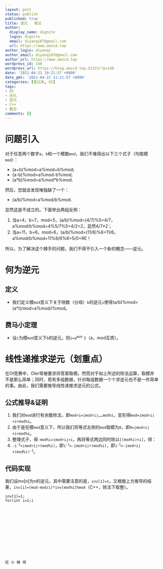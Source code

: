 ```yaml
---
layout: post
status: publish
published: true
title: 逆元   笔记
author:
  display_name: dignite
  login: dignite
  email: diyanqi07@gmail.com
  url: https://www.amzcd.top
author_login: diyanqi
author_email: diyanqi07@gmail.com
author_url: https://www.amzcd.top
wordpress_id: 148
wordpress_url: https://blog.amzcd.top:32323/?p=148
date: '2021-04-21 19:21:57 +0800'
date_gmt: '2021-04-21 11:21:57 +0800'
categories: [笔记本, OI]
tags:
- OI
- 优化
- 逆元
- C++
- 数论
comments: []
---
```




  <p>
   <!-- wp:heading {"level":1} --></p>
  <h1>问题引入</h1>
  <p>
   <!-- /wp:heading --></p>
  <p>
   <!-- wp:paragraph --></p>
  <p>对于任意两个数字<code>a</code>，<code>b</code>和一个模数<code>mod</code>，我们不难得出以下三个式子（均取模<code>mod</code>）：</p>
  <p>
   <!-- /wp:paragraph --></p>
  <p>
   <!-- wp:list --></p>
  <ul>
   <li>(a+b)%mod=a%mod+b%mod;</li>
   <li>(a-b)%mod=a%mod-b%mod;</li>
   <li>(a*b)%mod=a%mod*b%mod.</li>
  </ul>
  <p>
   <!-- /wp:list --></p>
  <p>
   <!-- wp:paragraph --></p>
  <p>然后，您就会发现唯独缺了一个：</p>
  <p>
   <!-- /wp:paragraph --></p>
  <p>
   <!-- wp:list --></p>
  <ul>
   <li>(a/b)%mod=a%mod/b%mod.</li>
  </ul>
  <p>
   <!-- /wp:list --></p>
  <p>
   <!-- wp:paragraph --></p>
  <p>显然这是不成立的。下面举出两组反例：</p>
  <p>
   <!-- /wp:paragraph --></p>
  <p>
   <!-- wp:list {"ordered":true} --></p>
  <ol>
   <li>当a=4，b=7，mod=5，(a/b)%mod=(4/7)%5=4/7，a%mod/b%mod=4%5/7%5=4/2=2，显然4/7≠2；</li>
   <li>当a=11，b=6，mod=6，(a/b)%mod=(11/6)%6=11/6，a%mod/b%mod=11%6/6%6=5/0=RE！</li>
  </ol>
  <p>
   <!-- /wp:list --></p>
  <p>
   <!-- wp:paragraph --></p>
  <p>所以，为了解决这个棘手的问题，我们不得不引入一个新的概念——逆元。</p>
  <p>
   <!-- /wp:paragraph --></p>
  <p>
   <!-- wp:heading {"level":1} --></p>
  <h1>何为逆元</h1>
  <p>
   <!-- /wp:heading --></p>
  <p>
   <!-- wp:heading --></p>
  <h2>定义</h2>
  <p>
   <!-- /wp:heading --></p>
  <p>
   <!-- wp:list --></p>
  <ul>
   <li>我们定义模<code>mod</code>意义下关于除数（分母）<code>b</code>的逆元<code>i</code>使得(a/b)%mod=(a*i)/mod=a%mod/i%mod。</li>
  </ul>
  <p>
   <!-- /wp:list --></p>
  <p>
   <!-- wp:heading --></p>
  <h2>费马小定理</h2>
  <p>
   <!-- /wp:heading --></p>
  <p>
   <!-- wp:list --></p>
  <ul>
   <li>设<code>i</code>为模<code>mod</code>意义下<code>b</code>的逆元，则<code>i=a<sup>mod-</sup>2</code>（a，mod互质）。</li>
  </ul>
  <p>
   <!-- /wp:list --></p>
  <p>
   <!-- wp:heading {"level":1} --></p>
  <h1>线性递推求逆元（划重点）</h1>
  <p>
   <!-- /wp:heading --></p>
  <p>
   <!-- wp:paragraph --></p>
  <p>在OI竞赛中，OIer常被要求将答案取模。然而对于如上所述的除法运算，取模并不是那么简单；同时，若有多组数据，针对每组数据一个个求逆元也不是一件简单的事。由此，我们需要推导线性递推求逆元的公式。</p>
  <p>
   <!-- /wp:paragraph --></p>
  <p>
   <!-- wp:heading --></p>
  <h2>公式推导&amp;证明</h2>
  <p>
   <!-- /wp:heading --></p>
  <p>
   <!-- wp:list {"ordered":true} --></p>
  <ol>
   <li>我们对<code>mod</code>进行有余数除法，即<code>mod&divide;i=⌊mod&divide;i⌋……mod%i</code>，变形得<code>mod=⌊mod&divide;i⌋&times;i+mod%i</code>。</li>
   <li>由于是在模<code>mod</code>意义下，所以我们将等式左侧的<code>mod</code>取模为<code>0</code>，即<code>0=⌊mod&divide;i⌋&times;i+mod%i</code>。</li>
   <li>整理式子，得<code>-mod%i=⌊mod&divide;i⌋&times;i</code>，再将等式两边同时除以<code>[(mod%i)&times;i]</code>，得：</li>
   <li><code>-i<sup>-1</sup>=⌊mod&divide;i⌋&divide;(mod%i)</code>，即<code>i<sup>-1</sup>=-⌊mod&divide;i⌋&divide;(mod%i)</code>，即<code>i<sup>-1</sup>=-⌊mod&divide;i⌋&times;(mod%i)<sup>-1</sup></code>。</li>
  </ol>
  <p>
   <!-- /wp:list --></p>
  <p>
   <!-- wp:heading --></p>
  <h2>代码实现</h2>
  <p>
   <!-- /wp:heading --></p>
  <p>
   <!-- wp:paragraph --></p>
  <p>我们设inv[n]为n的逆元，其中需要注意的是，<code>inv[1]=1</code>，又根据上方推导的结果，<code>inv[i]=(mod-mod/i)*inv[mod%i]%mod</code>（C++，除法下取整）。</p>
  <p>
   <!-- /wp:paragraph --></p>
  <p>
   <!-- wp:code --></p>
  <pre class="wp-block-code"><code>inv[1]=1;
for(int i=2;i
    <maxn;i++) inv&#91;i]="(mod-mod/i)*inv[mod%i]%mod;&lt;/code"></maxn;i++)></code></pre>
  <code> <p>
    <!-- /wp:code --></p> <p>
    <!-- wp:paragraph --></p> <p>短 小 精 悍</p> <p>
    <!-- /wp:paragraph --></p> </code>



